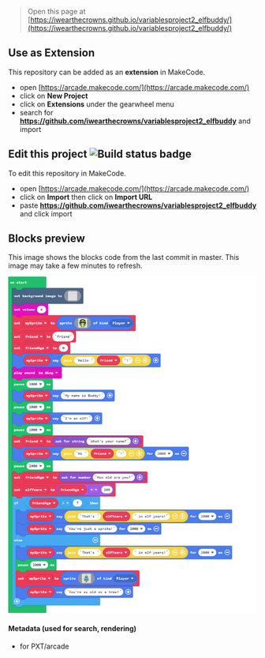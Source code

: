  


> Open this page at [https://iwearthecrowns.github.io/variablesproject2_elfbuddy/](https://iwearthecrowns.github.io/variablesproject2_elfbuddy/)

## Use as Extension

This repository can be added as an **extension** in MakeCode.

* open [https://arcade.makecode.com/](https://arcade.makecode.com/)
* click on **New Project**
* click on **Extensions** under the gearwheel menu
* search for **https://github.com/iwearthecrowns/variablesproject2_elfbuddy** and import

## Edit this project ![Build status badge](https://github.com/iwearthecrowns/variablesproject2_elfbuddy/workflows/MakeCode/badge.svg)

To edit this repository in MakeCode.

* open [https://arcade.makecode.com/](https://arcade.makecode.com/)
* click on **Import** then click on **Import URL**
* paste **https://github.com/iwearthecrowns/variablesproject2_elfbuddy** and click import

## Blocks preview

This image shows the blocks code from the last commit in master.
This image may take a few minutes to refresh.

![A rendered view of the blocks](https://github.com/iwearthecrowns/variablesproject2_elfbuddy/raw/master/.github/makecode/blocks.png)

#### Metadata (used for search, rendering)

* for PXT/arcade
<script src="https://makecode.com/gh-pages-embed.js"></script><script>makeCodeRender("{{ site.makecode.home_url }}", "{{ site.github.owner_name }}/{{ site.github.repository_name }}");</script>
